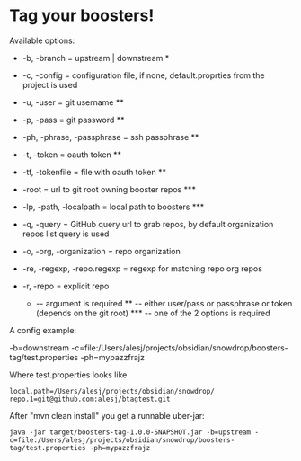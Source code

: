 # Tag your boosters!

Available options:
* -b, -branch = upstream | downstream *
* -c, -config = configuration file, if none, default.proprties from the project is used
* -u, -user = git username **
* -p, -pass = git password **
* -ph, -phrase, -passphrase = ssh passphrase **
* -t, -token = oauth token **
* -tf, -tokenfile = file with oauth token **
* -root = url to git root owning booster repos ***
* -lp, -path, -localpath = local path to boosters ***
* -q, -query = GitHub query url to grab repos, by default organization repos list query is used
* -o, -org, -organization = repo organization
* -re, -regexp, -repo.regexp = regexp for matching repo org repos
* -r, -repo = explicit repo


    * -- argument is required
    ** -- either user/pass or passphrase or token (depends on the git root)
    *** -- one of the 2 options is required

A config example:

-b=downstream
-c=file:/Users/alesj/projects/obsidian/snowdrop/boosters-tag/test.properties
-ph=mypazzfrajz

Where test.properties looks like

    local.path=/Users/alesj/projects/obsidian/snowdrop/
    repo.1=git@github.com:alesj/btagtest.git

After "mvn clean install" you get a runnable uber-jar:

    java -jar target/boosters-tag-1.0.0-SNAPSHOT.jar -b=upstream -c=file:/Users/alesj/projects/obsidian/snowdrop/boosters-tag/test.properties -ph=mypazzfrajz
